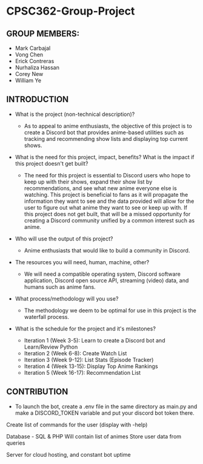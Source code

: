 # CPSC362-Group-Project

## GROUP MEMBERS:
* Mark Carbajal 
* Vong Chen 
* Erick Contreras
* Nurhaliza Hassan
* Corey New
* William Ye

## INTRODUCTION
* What is the project (non-technical description)?
	* As to appeal to anime enthusiasts, the objective of this project is to create a Discord bot that provides anime-based utilities such as tracking and recommending show lists and displaying top current shows. 

* What is the need for this project, impact, benefits?  What is the impact if this project doesn't get built?
	* The need for this project is essential to Discord users who hope to keep up with their shows, expand their show list by recommendations, and see what new anime everyone else is watching. This project is beneficial to fans as it will propagate the information they want to see and the data provided will allow for the user to figure out what anime they want to see or keep up with. If this project does not get built, that will be a missed opportunity for creating a Discord community unified by a common interest such as anime.

* Who will use the output of this project?
	* Anime enthusiasts that would like to build a community in Discord.
	
* The resources you will need, human, machine, other?
	* We will need a compatible operating system, Discord software application, Discord open source API, streaming (video) data, and humans such as anime fans. 

* What process/methodology will you use?
	* The methodology we deem to be optimal for use in this project is the waterfall process.

* What is the schedule for the project and it's milestones?
	* Iteration 1 (Week 3-5): Learn to create a Discord bot and Learn/Review Python
	* Iteration 2 (Week 6-8): Create Watch List
	* Iteration 3 (Week 9-12): List Stats (Episode Tracker)
	* Iteration 4 (Week 13-15): Display Top Anime Rankings
	* Iteration 5 (Week 16-17): Recommendation List

## CONTRIBUTION
* To launch the bot, create a .env file in the same directory as main.py and make a DISCORD_TOKEN variable and put your discord bot token there.


Create list of commands for the user (display with -help)

Database - SQL & PHP
Will contain list of animes
Store user data from queries

Server for cloud hosting, and constant bot uptime




